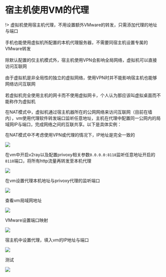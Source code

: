 # 宿主机使用VM的代理


!> 虚拟机使用宿主机代理，不用设置额外VMware的转发，只需添加代理的地址与端口<br><br>
手机也能使用虚拟机所配置的本机代理服务器，不需要同宿主机设置专属的VMware转发<br><br>
除默认配置的仅主机模式外，宿主机使用VPN会影响全局网络，虚拟机可以直接访问互联网<br><br>
由于虚拟机是非全局性的独立的虚拟网络，使用VPN时并不能影响宿主机也能够网络访问互联网<br><br>
若虚拟机完全使用主机的网卡而不使用虚拟网卡，个人认为那应该叫虚拟桌面而不能称作为虚拟机

在NAT模式中，虚拟机通过宿主机器所在的公网网络来访问互联网（目前在墙内），vm使用代理软件转发端口监听任意地址，主机在代理中配置同一公网内的局域网IP与端口，完成网络之间的互联共享。以下是具体实例：

在NAT模式中不考虑使用VPN或代理的情况下，IP地址是完全一致的

<!-- ![](https://ipfs.io/ipfs/QmPgX1CEGGAkCGiG6eD5ujWysQ9iBhV2iTqn8hNmZV4upT?2.png) -->

![](https://raw.githubusercontent.com/loremwalker/fq-book/master/docs/images/2018-05-13_005931.png)

在vm中开启v2ray以及配置privoxy相关参数`0.0.0.0:8118`监听任意地址开启的`8118`端口，将所有http流量再转发至本机代理

<!-- ![](https://ipfs.io/ipfs/QmVvZ3tL2jX5NizhrctG7FFFBDYJVDu3pbgB8JGDrrduvj?2.png) -->

![](https://raw.githubusercontent.com/loremwalker/fq-book/master/docs/images/2018-05-12_065612.png)

在vm设置代理本机地址与privoxy代理的监听端口

<!-- ![](https://ipfs.io/ipfs/QmZHt9U6eiYkSrjiU3npR7pCuTi8HVTcEFGy26p5uY9JU7?1.png) -->

![](https://raw.githubusercontent.com/loremwalker/fq-book/master/docs/images/2018-05-13_013525.png)

查看vm局域网地址

<!-- ![](https://ipfs.io/ipfs/QmPPBiFHzDh7crMrLCfvDc9f6B5v13P4zygPhdDhBxg2Wj?0.png) -->

![](https://raw.githubusercontent.com/loremwalker/fq-book/master/docs/images/2018-05-13_014622.png)

VMware设置端口映射

<!-- ![](https://ipfs.io/ipfs/QmZhNJ9bMbuSp9DSPpZHyzmkbBD3DAZNLKqdAYNLhh4814?1.png) -->

![](https://raw.githubusercontent.com/loremwalker/fq-book/master/docs/images/2018-05-13_015340%20%281%29.png)

宿主机中设置代理，填入vm的IP地址与端口

<!-- ![](https://ipfs.io/ipfs/QmTJ8f5AAMX3ak1u78sBXPzYyBUTVoxwSYfsy4ixfcdnKT?2.png) -->

![](https://raw.githubusercontent.com/loremwalker/fq-book/master/docs/images/2018-05-13_020423%20%281%29.png)

测试

<!-- ![](https://ipfs.io/ipfs/QmaREa4sCZgTLZ7xqdUh45TuSieGbtyvHp6P9JXGRkqv9Q?2.png) -->

![](https://raw.githubusercontent.com/loremwalker/fq-book/master/docs/images/2018-05-13_021830.png)




